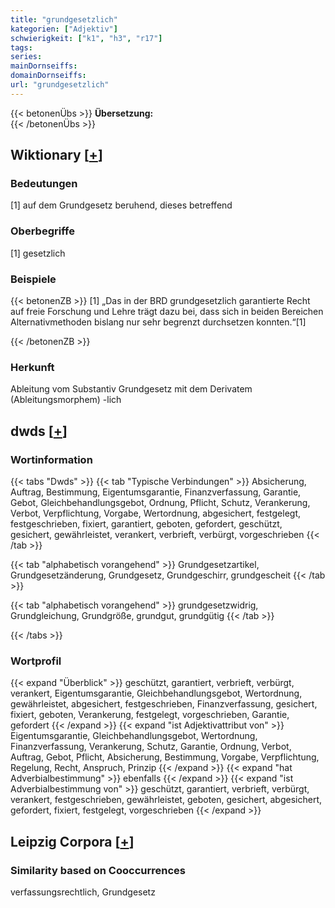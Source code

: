 ```yaml
---
title: "grundgesetzlich"
kategorien: ["Adjektiv"]
schwierigkeit: ["k1", "h3", "r17"]
tags:
series:
mainDornseiffs:
domainDornseiffs:
url: "grundgesetzlich"
---
```


{{< betonenÜbs >}}
**Übersetzung:**  
{{< /betonenÜbs >}}

## Wiktionary [[+](https://de.wiktionary.org/wiki/grundgesetzlich)]

### Bedeutungen
[1] auf dem Grundgesetz beruhend, dieses betreffend  

### Oberbegriffe
[1] gesetzlich  

### Beispiele
{{< betonenZB >}}
[1] „Das in der BRD grundgesetzlich garantierte Recht auf freie Forschung und Lehre trägt dazu bei, dass sich in beiden Bereichen Alternativmethoden bislang nur sehr begrenzt durchsetzen konnten.“[1]  

{{< /betonenZB >}}
### Herkunft
Ableitung vom Substantiv Grundgesetz mit dem Derivatem (Ableitungsmorphem) -lich  



## dwds [[+](https://www.dwds.de/wb/grundgesetzlich)]

### Wortinformation
{{< tabs "Dwds" >}}
{{< tab "Typische Verbindungen" >}}
Absicherung, Auftrag, Bestimmung, Eigentumsgarantie, Finanzverfassung, Garantie, Gebot, Gleichbehandlungsgebot, Ordnung, Pflicht, Schutz, Verankerung, Verbot, Verpflichtung, Vorgabe, Wertordnung, abgesichert, festgelegt, festgeschrieben, fixiert, garantiert, geboten, gefordert, geschützt, gesichert, gewährleistet, verankert, verbrieft, verbürgt, vorgeschrieben
{{< /tab >}}

{{< tab "alphabetisch vorangehend" >}}
Grundgesetzartikel, Grundgesetzänderung, Grundgesetz, Grundgeschirr, grundgescheit
{{< /tab >}}

{{< tab "alphabetisch vorangehend" >}}
grundgesetzwidrig, Grundgleichung, Grundgröße, grundgut, grundgütig
{{< /tab >}}

{{< /tabs >}}

### Wortprofil
{{< expand "Überblick" >}} geschützt, garantiert, verbrieft, verbürgt, verankert, Eigentumsgarantie, Gleichbehandlungsgebot, Wertordnung, gewährleistet, abgesichert, festgeschrieben, Finanzverfassung, gesichert, fixiert, geboten, Verankerung, festgelegt, vorgeschrieben, Garantie, gefordert {{< /expand >}}
{{< expand "ist Adjektivattribut von" >}} Eigentumsgarantie, Gleichbehandlungsgebot, Wertordnung, Finanzverfassung, Verankerung, Schutz, Garantie, Ordnung, Verbot, Auftrag, Gebot, Pflicht, Absicherung, Bestimmung, Vorgabe, Verpflichtung, Regelung, Recht, Anspruch, Prinzip {{< /expand >}}
{{< expand "hat Adverbialbestimmung" >}} ebenfalls {{< /expand >}}
{{< expand "ist Adverbialbestimmung von" >}} geschützt, garantiert, verbrieft, verbürgt, verankert, festgeschrieben, gewährleistet, geboten, gesichert, abgesichert, gefordert, fixiert, festgelegt, vorgeschrieben {{< /expand >}}

## Leipzig Corpora [[+](https://corpora.uni-leipzig.de/en/res?word=grundgesetzlich&corpusId=deu_newscrawl-public_2018)]


### Similarity based on Cooccurrences
verfassungsrechtlich, Grundgesetz

